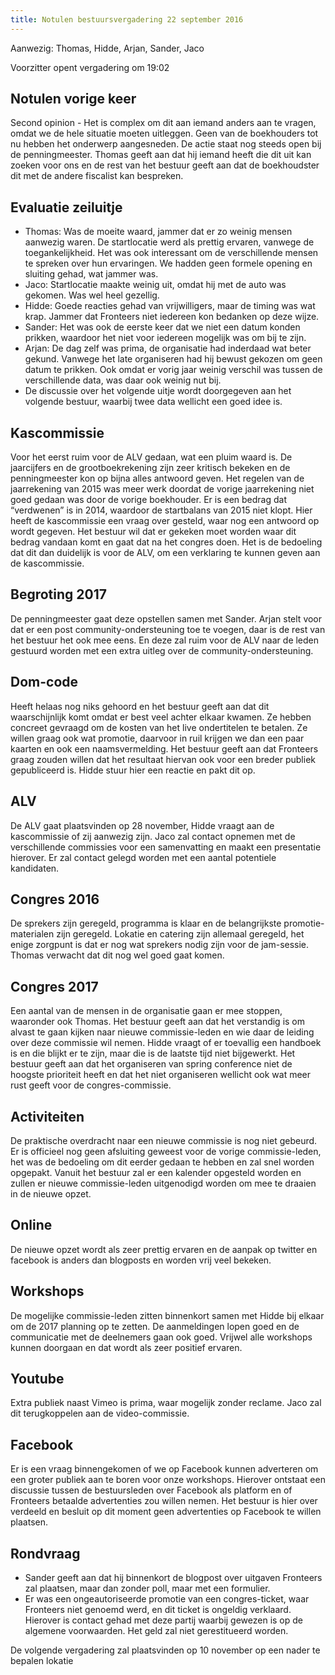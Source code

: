 ```yaml
---
title: Notulen bestuursvergadering 22 september 2016
---
```


Aanwezig: Thomas, Hidde, Arjan, Sander, Jaco

Voorzitter opent vergadering om 19:02

## Notulen vorige keer

Second opinion - Het is complex om dit aan iemand anders aan te vragen, omdat we de hele situatie moeten uitleggen. Geen van de boekhouders tot nu hebben het onderwerp aangesneden. De actie staat nog steeds open bij de penningmeester. Thomas geeft aan dat hij iemand heeft die dit uit kan zoeken voor ons en de rest van het bestuur geeft aan dat de boekhoudster dit met de andere fiscalist kan bespreken.

## Evaluatie zeiluitje

-   Thomas: Was de moeite waard, jammer dat er zo weinig mensen aanwezig waren. De startlocatie werd als prettig ervaren, vanwege de toegankelijkheid. Het was ook interessant om de verschillende mensen te spreken over hun ervaringen. We hadden geen formele opening en sluiting gehad, wat jammer was.
-   Jaco: Startlocatie maakte weinig uit, omdat hij met de auto was gekomen. Was wel heel gezellig.
-   Hidde: Goede reacties gehad van vrijwilligers, maar de timing was wat krap. Jammer dat Fronteers niet iedereen kon bedanken op deze wijze.
-   Sander: Het was ook de eerste keer dat we niet een datum konden prikken, waardoor het niet voor iedereen mogelijk was om bij te zijn.
-   Arjan: De dag zelf was prima, de organisatie had inderdaad wat beter gekund. Vanwege het late organiseren had hij bewust gekozen om geen datum te prikken. Ook omdat er vorig jaar weinig verschil was tussen de verschillende data, was daar ook weinig nut bij.
-   De discussie over het volgende uitje wordt doorgegeven aan het volgende bestuur, waarbij twee data wellicht een goed idee is.

## Kascommissie

Voor het eerst ruim voor de ALV gedaan, wat een pluim waard is. De jaarcijfers en de grootboekrekening zijn zeer kritisch bekeken en de penningmeester kon op bijna alles antwoord geven. Het regelen van de jaarrekening van 2015 was meer werk doordat de vorige jaarrekening niet goed gedaan was door de vorige boekhouder. Er is een bedrag dat “verdwenen” is in 2014, waardoor de startbalans van 2015 niet klopt. Hier heeft de kascommissie een vraag over gesteld, waar nog een antwoord op wordt gegeven. Het bestuur wil dat er gekeken moet worden waar dit bedrag vandaan komt en gaat dat na het congres doen. Het is de bedoeling dat dit dan duidelijk is voor de ALV, om een verklaring te kunnen geven aan de kascommissie.

## Begroting 2017

De penningmeester gaat deze opstellen samen met Sander. Arjan stelt voor dat er een post community-ondersteuning toe te voegen, daar is de rest van het bestuur het ook mee eens. En deze zal ruim voor de ALV naar de leden gestuurd worden met een extra uitleg over de community-ondersteuning.

## Dom-code

Heeft helaas nog niks gehoord en het bestuur geeft aan dat dit waarschijnlijk komt omdat er best veel achter elkaar kwamen. Ze hebben concreet gevraagd om de kosten van het live ondertitelen te betalen. Ze willen graag ook wat promotie, daarvoor in ruil krijgen we dan een paar kaarten en ook een naamsvermelding. Het bestuur geeft aan dat Fronteers graag zouden willen dat het resultaat hiervan ook voor een breder publiek gepubliceerd is.
Hidde stuur hier een reactie en pakt dit op.

## ALV

De ALV gaat plaatsvinden op 28 november, Hidde vraagt aan de kascommissie of zij aanwezig zijn. Jaco zal contact opnemen met de verschillende commissies voor een samenvatting en maakt een presentatie hierover. Er zal contact gelegd worden met een aantal potentiele kandidaten.

## Congres 2016

De sprekers zijn geregeld, programma is klaar en de belangrijkste promotie-materialen zijn geregeld. Lokatie en catering zijn allemaal geregeld, het enige zorgpunt is dat er nog wat sprekers nodig zijn voor de jam-sessie. Thomas verwacht dat dit nog wel goed gaat komen.

## Congres 2017

Een aantal van de mensen in de organisatie gaan er mee stoppen, waaronder ook Thomas. Het bestuur geeft aan dat het verstandig is om alvast te gaan kijken naar nieuwe commissie-leden en wie daar de leiding over deze commissie wil nemen. Hidde vraagt of er toevallig een handboek is en die blijkt er te zijn, maar die is de laatste tijd niet bijgewerkt. Het bestuur geeft aan dat het organiseren van spring conference niet de hoogste prioriteit heeft en dat het niet organiseren wellicht ook wat meer rust geeft voor de congres-commissie.

## Activiteiten

De praktische overdracht naar een nieuwe commissie is nog niet gebeurd. Er is officieel nog geen afsluiting geweest voor de vorige commissie-leden, het was de bedoeling om dit eerder gedaan te hebben en zal snel worden opgepakt. Vanuit het bestuur zal er een kalender opgesteld worden en zullen er nieuwe commissie-leden uitgenodigd worden om mee te draaien in de nieuwe opzet.

## Online

De nieuwe opzet wordt als zeer prettig ervaren en de aanpak op twitter en facebook is anders dan blogposts en worden vrij veel bekeken.

## Workshops

De mogelijke commissie-leden zitten binnenkort samen met Hidde bij elkaar om de 2017 planning op te zetten. De aanmeldingen lopen goed en de communicatie met de deelnemers gaan ook goed. Vrijwel alle workshops kunnen doorgaan en dat wordt als zeer positief ervaren.

## Youtube

Extra publiek naast Vimeo is prima, waar mogelijk zonder reclame. Jaco zal dit terugkoppelen aan de video-commissie.

## Facebook

Er is een vraag binnengekomen of we op Facebook kunnen adverteren om een groter publiek aan te boren voor onze workshops. Hierover ontstaat een discussie tussen de bestuursleden over Facebook als platform en of Fronteers betaalde advertenties zou willen nemen. Het bestuur is hier over verdeeld en besluit op dit moment geen advertenties op Facebook te willen plaatsen.

## Rondvraag

-   Sander geeft aan dat hij binnenkort de blogpost over uitgaven Fronteers zal plaatsen, maar dan zonder poll, maar met een formulier.
-   Er was een ongeautoriseerde promotie van een congres-ticket, waar Fronteers niet genoemd werd, en dit ticket is ongeldig verklaard. Hierover is contact gehad met deze partij waarbij gewezen is op de algemene voorwaarden. Het geld zal niet gerestitueerd worden.

De volgende vergadering zal plaatsvinden op 10 november op een nader te bepalen lokatie
